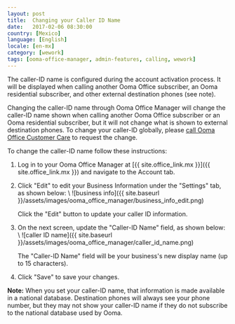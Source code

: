 ```yaml
---
layout: post
title:  Changing your Caller ID Name
date:   2017-02-06 08:30:00
country: [Mexico]
language: [English]
locale: [en-mx]
category: [wework]
tags: [ooma-office-manager, admin-features, calling, wework]
---
```


The caller-ID name is configured during the account activation process. It will be displayed when calling another Ooma Office subscriber, an Ooma residential subscriber, and other external destination phones (see note).

Changing the caller-ID name through Ooma Office Manager will change the caller-ID name shown when calling another Ooma Office subscriber or an Ooma residential subscriber, but it will not change what is shown to external destination phones. To change your caller-ID globally, please [call Ooma Office Customer Care](/mx/en/contact-us) to request the change.

To change the caller-ID name follow these instructions:

1. Log in to your Ooma Office Manager at [{{ site.office_link.mx }}]({{ site.office_link.mx }}) and navigate to the Account tab.
2. Click "Edit" to edit your Business Information under the "Settings" tab, as shown below: \\
   ![business info]({{ site.baseurl }}/assets/images/ooma_office_manager/business_info_edit.png)

   Click the "Edit" button to update your caller ID information.
3. On the next screen, update the "Caller-ID Name" field, as shown below: \\
   ![caller ID name]({{ site.baseurl }}/assets/images/ooma_office_manager/caller_id_name.png)

   The "Caller-ID Name" field will be your business's new display name (up to 15 characters).
4. Click "Save" to save your changes.

**Note:** When you set your caller-ID name, that information is  made available in a national database. Destination phones will always see your phone number, but they may not show your caller-ID name if they do not subscribe to the national database used by Ooma.